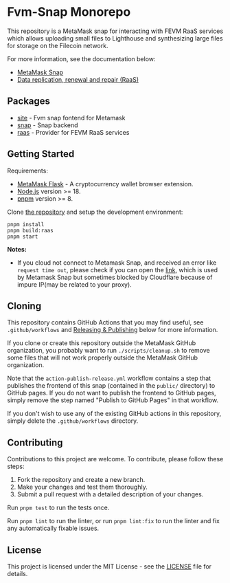 # Fvm-Snap Monorepo

This repository is a MetaMask snap for interacting with FEVM RaaS services which allows uploading small files to Lighthouse and synthesizing large files for storage on the Filecoin network.

For more information, see the documentation below: 
- [MetaMask Snap](https://docs.metamask.io/guide/snaps.html)
- [Data replication, renewal and repair (RaaS)](https://docs.filecoin.io/smart-contracts/programmatic-storage/raas)

## Packages

- [site](https://github.com/dataverse-os/fvm-snap/tree/main/packages/site) - Fvm snap fontend for Metamask
- [snap](https://github.com/dataverse-os/fvm-snap/tree/main/packages/snap) - Snap backend
- [raas](https://github.com/dataverse-os/fvm-snap/tree/main/packages/raas) - Provider for FEVM RaaS services

## Getting Started

Requirements:
- [MetaMask Flask](https://metamask.io/flask/) - A cryptocurrency wallet browser extension.
- [Node.js](https://nodejs.org/en/) version >= 18.
- [pnpm](https://pnpm.io/) version >= 8.

Clone [the repository](https://github.com/dataverse-os/fvm-snap.git) and setup the development environment:

```shell
pnpm install
pnpm build:raas
pnpm start
```

**Notes:**
- If you cloud not connect to Metamask Snap, and received an error like `request time out`, please check if you can open the [link](https://execution.consensys.io/3.1.0/index.html), which is used by Metamask Snap but sometimes blocked by Cloudflare because of impure IP(may be related to your proxy).

## Cloning

This repository contains GitHub Actions that you may find useful, see `.github/workflows` and [Releasing & Publishing](https://github.com/MetaMask/template-snap-monorepo/edit/main/README.md#releasing--publishing) below for more information.

If you clone or create this repository outside the MetaMask GitHub organization, you probably want to run `./scripts/cleanup.sh` to remove some files that will not work properly outside the MetaMask GitHub organization.

Note that the `action-publish-release.yml` workflow contains a step that publishes the frontend of this snap (contained in the `public/` directory) to GitHub pages. If you do not want to publish the frontend to GitHub pages, simply remove the step named "Publish to GitHub Pages" in that workflow.

If you don't wish to use any of the existing GitHub actions in this repository, simply delete the `.github/workflows` directory.

## Contributing

Contributions to this project are welcome. To contribute, please follow these steps:

1. Fork the repository and create a new branch.
2. Make your changes and test them thoroughly.
3. Submit a pull request with a detailed description of your changes.

Run `pnpm test` to run the tests once.

Run `pnpm lint` to run the linter, or run `pnpm lint:fix` to run the linter and fix any automatically fixable issues.

## License

This project is licensed under the MIT License - see the [LICENSE](LICENSE.MIT0) file for details.